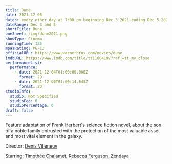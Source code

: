 ```yaml
---
title: Dune
date: 2021-12-05
dates: every other day at 7:00 pm beginning Dec 3 2021 ending Dec 5 2021
dateRange: Dec 3 and 5
shortTitle: Dune
oneSheet: /img/dune2021.png
showType: Cinema
runningTime: 155
mpaaRating: PG-13
officialURL: https://www.warnerbros.com/movies/dune
imdbURL: https://www.imdb.com/title/tt1160419/?ref_=tt_mv_close
performanceList:
  performance:
    - date: 2021-12-04T01:00:00.000Z
      format: 2D
    - date: 2021-12-06T01:00:14.643Z
      format: 2D
studioInfo:
  studio: Not Specified
  studioFee: 0
  studioPercentage: 0
draft: false
---
```

Feature adaptation of Frank Herbert's science fiction novel, about the son of a noble family entrusted with the protection of the most valuable asset and most vital element in the galaxy.

Director: [Denis Villeneuv](https://www.imdb.com/name/nm0898288/?ref_=tt_ov_dr)

[](https://www.imdb.com/title/tt1160419/fullcredits/cast?ref_=tt_ov_st_sm)Starring:  [Timothée Chalamet](https://www.imdb.com/name/nm3154303/?ref_=tt_ov_st), [Rebecca Ferguson](https://www.imdb.com/name/nm0272581/?ref_=tt_ov_st)[,](https://www.imdb.com/name/nm3918035/?ref_=tt_ov_st) [Zendaya](https://www.imdb.com/name/nm3918035/?ref_=tt_ov_st)